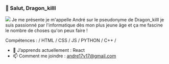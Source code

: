 ### 👋 Salut, Dragon_killl
<img src="https://media1.giphy.com/media/iIqmM5tTjmpOB9mpbn/giphy.gif?cid=ecf05e478j5zfpyk7ud6qc7csg69hli5ojcvsi3n50v1e5ml&rid=giphy.gif&ct=g">
Je me présente je m'appelle André sur le pseudonyme de Dragon_killl je suis passionné par l'informatique dès mon plus jeune âge et ça me fascine le nombre de choses qu'on peux faire !

Compétences : / HTML / CSS / JS / PYTHON / C++ /

- 🌱 J’apprends actuellement : React  
- 📫 Comment me joindre : andre17v17@gmail.com 

